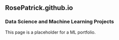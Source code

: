 ## RosePatrick.github.io

### Data Science and Machine Learning Projects

This page is a placeholder for a ML portfolio.

